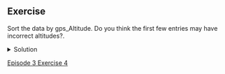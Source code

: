 ## Exercise

Sort the data by gps_Altitude. Do you think the first few entries may have incorrect altitudes?.

<details>
  <summary>
        Solution
  </summary>

  In the <code>gps:Altitude</code> column, select <code>Sort... > numbers</code> and select <code>smallest first</code>. The first few values are all 0. The altitudes are more likely ‘missing’ than incorrect. The survey is delivered by Smartphone with the gps information added automatically by the app. The lack of an altitude value suggests that the smartphone was unable to provide it and it defaulted to 0.
</details>

[Episode 3 Exercise 4](episode3_ex5.md)
